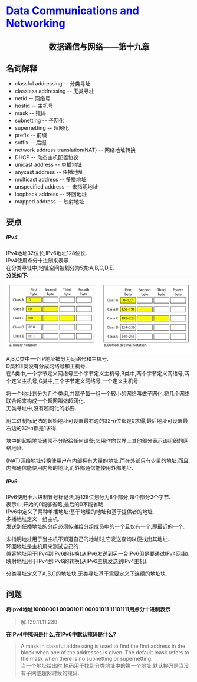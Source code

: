 # <font color= "blue"> Data Communications and Networking </font>

## <center> 数据通信与网络——第十九章</center>

## 名词解释
<ul>
<li>classful addressing -- 分类寻址</li>
<li>classless addressing -- 无类寻址</li>
<li>netid -- 网络号</li>
<li>hostid -- 主机号</li>
<li>mask -- 掩码</li>
<li>subnetting -- 子网化</li>
<li>supernetting -- 超网化</li>
<li>prefix -- 前缀</li>
<li>suffix -- 后缀</li>
<li>network address translation(NAT) -- 网络地址转换</li>
<li>DHCP -- 动态主机配置协议</li>
<li>unicast address -- 单播地址</li>
<li>anycast address -- 任播地址</li>
<li>multicast address -- 多播地址</li>
<li>unspecified address -- 未指明地址</li>
<li>loopback address -- 环回地址</li>
<li>mapped address -- 映射地址</li>
</ul>

## 要点
##### IPv4
IPv4地址32位长,IPv6地址128位长.  
IPv4使用点分十进制来表示.  
在分类寻址中,地址空间被划分为5类:A,B,C,D,E.  
<b>分类如下:</b>  
<img src = "img/19.1.png"/>  
A,B,C类中一个IP地址被分为网络号和主机号.  
D类和E类没有分成网络号和主机号.  
在A类中,一个字节定义网络号三个字节定义主机号,B类中,两个字节定义网络号,两个定义主机号,C类中,三个字节定义网络号,一个定义主机号.  

将一个地址划分为几个类组,并赋予每一组一个较小的网络叫做子网化.将几个网络联合起来构成一个超网叫做超网化.  
无类寻址中,没有超网化的必要.  

用二进制标记法的起始地址可设置最右边的32-n位都是0求得,最后地址可设置最右边的32-n都是1求得.  

块中的起始地址通常不分配给任何设备;它用作向世界上其他部分表示该组织的网络地址.  

(NAT)网络地址转换使用户在内部拥有大量的地址,而在外部只有少量的地址.而且,内部通信能使用内部的地址,而外部通信能使用外部地址.  

##### IPv6
IPv6使用十六进制冒号标记法,将128位划分为8个部分,每个部分2个字节.  
表示中,开始的0能够省略,最后的0不能省略.  
IPv6中定义了两种单播地址:基于地理的地址和基于提供者的地址.  
多播地址定义一组主机.  
发送到任播地址的分组必须传递给分组成员中的一个且仅有一个,即最近的一个.  

未指明地址用于当主机不知道自己的地址时,它发送查询以便找出其地址.  
环回地址是主机用来测试自己的.  
兼容地址用于IPv4到IPv6的转换(从IPv6发送到另一台IPv6但是要通过IPv4网络).映射地址用于IPv4到IPv6的转换(从IPv6主机发送到IPv4主机).  

分类寻址定义了A,B,C的地址块,无类寻址基于需要定义了连续的地址块.  

## 问题
<b>将Ipv4地址10000001 00001011 00001011 11101111用点分十进制表示</b>  
> 解:129.11.11.239

<b>在IPv4中掩码是什么,在IPv6中默认掩码是什么?</b>  
> A mask in classful addressing is used to find the first address in the block when
one of the addresses is given. The default mask refers to the mask when there is no
subnetting or supernetting.  
当一个地址给出时,掩码用于找到分类地址中的第一个地址.默认掩码是当没有子网或超网时候的掩码.